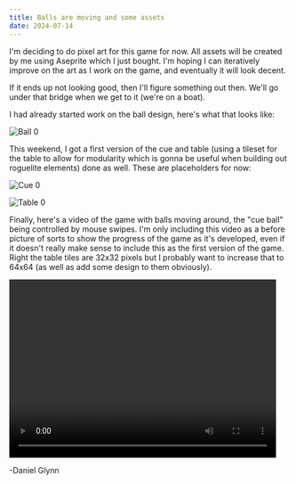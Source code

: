 ```yaml
---
title: Balls are moving and some assets
date: 2024-07-14
---
```


I'm deciding to do pixel art for this game for now. All assets will be created by me using Aseprite which I just bought. I'm hoping I can iteratively improve on the art as I work on the game, and eventually it will look decent.

If it ends up not looking good, then I'll figure something out then. We'll go under that bridge when we get to it (we're on a boat).

I had already started work on the ball design, here's what that looks like:

![Ball 0](./images/ball0.png)

This weekend, I got a first version of the cue and table (using a tileset for the table to allow for modularity which is gonna be useful when building out roguelite elements) done as well. These are placeholders for now:

![Cue 0](./images/cue0.png)

![Table 0](./images/table0.png)

Finally, here's a video of the game with balls moving around, the "cue ball" being controlled by mouse swipes. I'm only including this video as a before picture of sorts to show the progress of the game as it's developed, even if it doesn't really make sense to include this as the first version of the game. Right the table tiles are 32x32 pixels but I probably want to increase that to 64x64 (as well as add some design to them obviously).

<video width="480" height="320" controls>
  <source src="./videos/game0.mp4" type="video/mp4"/>
</video>


-Daniel Glynn
